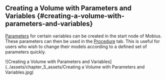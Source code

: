 ## Creating a Volume with Parameters and Variables {#creating-a-volume-with-parameters-and-variables}

[Parameters](../chapter_1_mobius_interface/parameters.md) for certain variables can be created in the start node of Mobius. These parameters can then be used in the [Procedure](../chapter_1_mobius_interface/procedure.md) tab. This is useful for users who wish to change their models according to a defined set of parameters quickly.

![Creating a Volume with Parameters and Variables](../assets/chapter_5_assets/Creating a Volume with Parameters and Variables.jpg)
